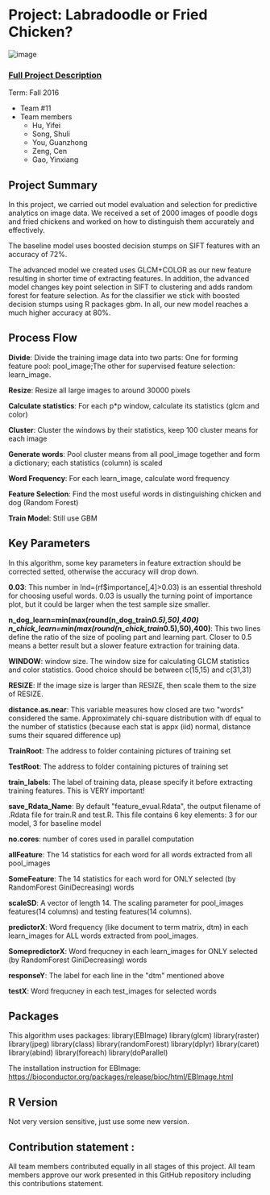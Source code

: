 # Project: Labradoodle or Fried Chicken? 
![image](https://s-media-cache-ak0.pinimg.com/236x/6b/01/3c/6b013cd759c69d17ffd1b67b3c1fbbbf.jpg)
### [Full Project Description](doc/project3_desc.html)

Term: Fall 2016

+ Team #11
+ Team members
     + Hu, Yifei
     + Song, Shuli
     + You, Guanzhong 
     + Zeng, Cen 
     + Gao, Yinxiang

## Project Summary

In this project, we carried out model evaluation and selection for predictive analytics on image data. We received a set of 2000 images of poodle dogs and fried chickens and worked on how to distinguish them accurately and effectively.

The baseline model uses boosted decision stumps on SIFT features with an accuracy of 72%.

The advanced model we created uses GLCM+COLOR as our new feature resulting in shorter time of extracting features. In addition, the advanced model changes key point selection in SIFT to clustering and adds random forest for feature selection.  As for the classifier we stick with boosted decision stumps using R packages gbm. In all, our new model reaches a much higher accuracy at 80%.

## Process Flow

**Divide**:	Divide the training image data into two parts: 	One for forming feature pool: pool_image;The other for supervised feature selection: learn_image.

**Resize**:	Resize all large images to around 30000 pixels

**Calculate statistics**:	For each p*p window, calculate its statistics (glcm and color)

**Cluster**: Cluster the windows by their statistics, keep 100 cluster means for each image

**Generate words**:	Pool cluster means from all  pool_image together and form a dictionary; each statistics (column) is scaled

**Word Frequency**:	For each learn_image, calculate word frequency

**Feature Selection**: Find the most useful words in distinguishing chicken and dog (Random Forest)

**Train Model**: Still use GBM

## Key Parameters

In this algorithm, some key parameters in feature extraction should be corrected setted, otherwise the accuracy will drop down.

**0.03**: This number in Ind=(rf$importance[,4]>0.03) is an essential threshold for choosing useful words. 0.03 is usually the turning point of importance plot, but it could be larger when the test sample size smaller.

**n_dog_learn=min(max(round(n_dog_train*0.5),50),400)
n_chick_learn=min(max(round(n_chick_train*0.5),50),400)**: This two lines define the ratio of the size of pooling part and learning part. Closer to 0.5 means a better result but a slower feature extraction for training data.

**WINDOW**: window size. The window size for calculating GLCM statistics and color statistics. Good choice should be between c(15,15) and c(31,31)

**RESIZE**: If the image size is larger than RESIZE, then scale them to the size of RESIZE.

**distance.as.near**: This variable measures how closed are two "words" considered the same. Approximately chi-square distribution with df equal to the number of statistics (because each stat is appx (iid) normal, distance sums their squared difference up)

**TrainRoot**: The address to folder containing pictures of training set

**TestRoot**: The address to folder containing pictures of training set

**train_labels**: The label of training data, please specify it before extracting training features. This is VERY important!

**save_Rdata_Name**: By default "feature_evual.Rdata", the output filename of .Rdata file for train.R and test.R. This file contains 6 key elements: 3 for our model, 3 for baseline model

**no.cores**: number of cores used in parallel computation

**allFeature**: The 14 statistics for each word for all words extracted from all pool_images

**SomeFeature**: The 14 statistics for each word for ONLY selected (by RandomForest GiniDecreasing) words

**scaleSD**: A vector of length 14. The scaling parameter for pool_images features(14 columns) and testing features(14 columns).

**predictorX**: Word frequency (like document to term matrix, dtm) in each learn_images for ALL words extracted from pool_images.

**SomepredictorX**: Word frequcney in each learn_images for ONLY selected (by RandomForest GiniDecreasing) words

**responseY**: The label for each line in the "dtm" mentioned above

**testX**: Word frequcney in each test_images for selected words
	
## Packages
This algorithm uses packages:
library(EBImage)
library(glcm)
library(raster)
library(jpeg)
library(class)
library(randomForest)
library(dplyr)
library(caret)
library(abind)
library(foreach)
library(doParallel)

The installation instruction for EBImage:	
https://bioconductor.org/packages/release/bioc/html/EBImage.html
	
## R Version
Not very version sensitive, just use some new version.

## Contribution statement : 
All team members contributed equally in all stages of this project. All team members approve our work presented in this GitHub repository including this contributions statement. 



